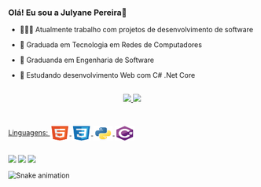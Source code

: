 


### Olá! Eu sou a Julyane Pereira👋

- 👩🏾‍💼 Atualmente trabalho com projetos de desenvolvimento de software
- 🔭 Graduada em Tecnologia em Redes de Computadores
- 🔭 Graduanda em Engenharia de Software
- 🌱 Estudando desenvolvimento Web com C# .Net Core

  ##

<div align="center">
  <a href="https://github.com/julypereira">
  <img width="48%" src="https://github-readme-stats.vercel.app/api?username=julypereira&show_icons=true&theme=dracula&include_all_commits=true&count_private=true">
  <img width="48%" src="https://github-readme-stats.vercel.app/api/top-langs/?username=julypereira&layout=compact&langs_count=7&theme=dracula">
  
  ##
  

</div>
<div style="display: inline_block"><br>
Linguagens:
  <img align="center" alt="Rafa-HTML" height="30" width="40" src="https://raw.githubusercontent.com/devicons/devicon/master/icons/html5/html5-original.svg">
  <img align="center" alt="Rafa-CSS" height="30" width="40" src="https://raw.githubusercontent.com/devicons/devicon/master/icons/css3/css3-original.svg">
  <img align="center" alt="Rafa-Python" height="30" width="40" src="https://raw.githubusercontent.com/devicons/devicon/master/icons/python/python-original.svg">
  <img align="center" alt="Rafa-Csharp" height="30" width="40" src="https://raw.githubusercontent.com/devicons/devicon/master/icons/csharp/csharp-original.svg">
  
</div>
  
  ##
 
<div> 
  <a href="https://instagram.com/julyane.ps" target="_blank"><img src="https://img.shields.io/badge/-Instagram-%23E4405F?style=for-the-badge&logo=instagram&logoColor=white" target="_blank"></a>
  <a href = "mailto:eng.julyane@gmail.com"><img src="https://img.shields.io/badge/-Gmail-%23333?style=for-the-badge&logo=gmail&logoColor=white" target="_blank"></a>
  <a href="https://www.linkedin.com/in/julyane-pereira-da-silva-712a97a1" target="_blank"><img src="https://img.shields.io/badge/-LinkedIn-%230077B5?style=for-the-badge&logo=linkedin&logoColor=white" target="_blank"></a> 
 
![Snake animation](https://github.com/julypereira/julypereira/blob/output/github-contribution-grid-snake.svg)
 
</div>
